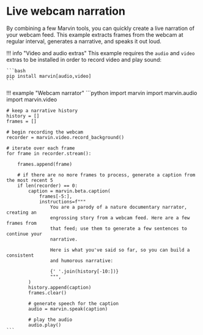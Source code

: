 # Live webcam narration

By combining a few Marvin tools, you can quickly create a live narration of your webcam feed. This example extracts frames from the webcam at regular interval, generates a narrative, and speaks it out loud.

!!! info "Video and audio extras"
    This example requires the `audio` and `video` extras to be installed in order to record video and play sound:

    ```bash
    pip install marvin[audio,video]
    ```



!!! example "Webcam narrator"
    ```python
    import marvin
    import marvin.audio
    import marvin.video

    # keep a narrative history
    history = []
    frames = []

    # begin recording the webcam
    recorder = marvin.video.record_background()

    # iterate over each frame
    for frame in recorder.stream():
        
        frames.append(frame)
        
        # if there are no more frames to process, generate a caption from the most recent 5
        if len(recorder) == 0:
            caption = marvin.beta.caption(
                frames[-5:],
                instructions=f"""
                    You are a parody of a nature documentary narrator, creating an
                    engrossing story from a webcam feed. Here are a few frames from
                    that feed; use them to generate a few sentences to continue your
                    narrative.
                    
                    Here is what you've said so far, so you can build a consistent
                    and humorous narrative:
                    
                    {' '.join(history[-10:])}
                    """,
            )
            history.append(caption)
            frames.clear()

            # generate speech for the caption         
            audio = marvin.speak(caption)

            # play the audio
            audio.play()
    ```
